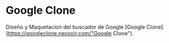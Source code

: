 # Google Clone

Diseño y Maquetacion del buscador de Google [Google Clone](https://googleclone.neosoir.com/"Google Clone").
